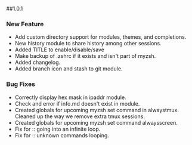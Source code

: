 ##1.0.1
### New Feature 
* Add custom directory support for modules, themes, and completions. 
* New history module to share history among other sessions.
* Added TITLE to enable/disable/save
* Make backup of .zshrc if it exists and isn't part of myzsh.
* Added changelog.
* Added branch icon and stash to git module.

### Bug Fixes
* Correctly display hex mask in ipaddr module. 
* Check and error if info.md doesn't exist in module.
* Created globals for upcoming myzsh set command in alwaystmux. Cleaned up the way we remove extra tmux sessions.
* Created globals for upcoming myzsh set command alwaysscreen.
* Fix for :: going into an infinite loop.
* Fix for :: unknown commands looping.

<!---
Kind of used this line
`git log 1.0.0.. --pretty=format:'[%h](http://github.com/brimstone/myzsh/commit/%H) - %s' --reverse`
-->

